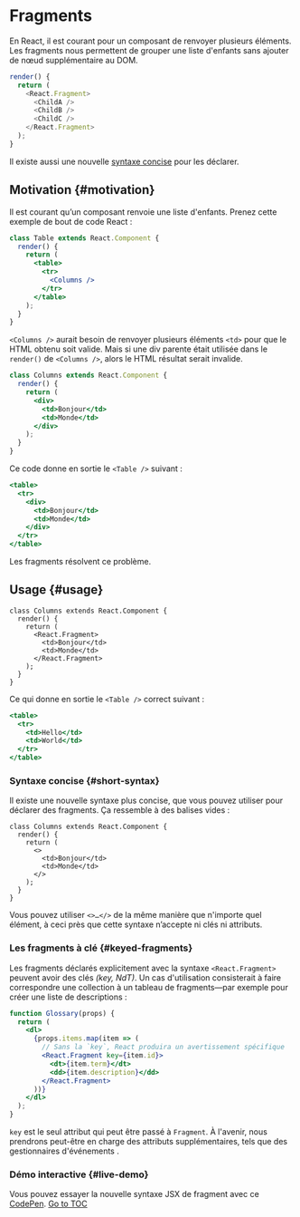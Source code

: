 
# Fragments


En React, il est courant pour un composant de renvoyer plusieurs éléments. Les fragments nous permettent de grouper une liste d'enfants sans ajouter de nœud supplémentaire au DOM.

```js
render() {
  return (
    <React.Fragment>
      <ChildA />
      <ChildB />
      <ChildC />
    </React.Fragment>
  );
}
```

Il existe aussi une nouvelle [syntaxe concise](#short-syntax) pour les déclarer.

## Motivation {#motivation}

Il est courant qu’un composant renvoie une liste d'enfants. Prenez cette exemple de bout de code React :

```jsx
class Table extends React.Component {
  render() {
    return (
      <table>
        <tr>
          <Columns />
        </tr>
      </table>
    );
  }
}
```

`<Columns />` aurait besoin de renvoyer plusieurs éléments `<td>` pour que le HTML obtenu soit valide. Mais si une div parente était utilisée dans le `render()` de `<Columns />`, alors le HTML résultat serait invalide.

```jsx
class Columns extends React.Component {
  render() {
    return (
      <div>
        <td>Bonjour</td>
        <td>Monde</td>
      </div>
    );
  }
}
```

Ce code donne en sortie le `<Table />` suivant :

```jsx
<table>
  <tr>
    <div>
      <td>Bonjour</td>
      <td>Monde</td>
    </div>
  </tr>
</table>
```

Les fragments résolvent ce problème.

## Usage {#usage}

```jsx{4,7}
class Columns extends React.Component {
  render() {
    return (
      <React.Fragment>
        <td>Bonjour</td>
        <td>Monde</td>
      </React.Fragment>
    );
  }
}
```

Ce qui donne en sortie le `<Table />` correct suivant :

```jsx
<table>
  <tr>
    <td>Hello</td>
    <td>World</td>
  </tr>
</table>
```

### Syntaxe concise {#short-syntax}

Il existe une nouvelle syntaxe plus concise, que vous pouvez utiliser pour déclarer des fragments. Ça ressemble à des balises vides :

```jsx{4,7}
class Columns extends React.Component {
  render() {
    return (
      <>
        <td>Bonjour</td>
        <td>Monde</td>
      </>
    );
  }
}
```

Vous pouvez utiliser `<>…</>` de la même manière que n'importe quel élément, à ceci près que cette syntaxe n’accepte ni clés ni attributs.

### Les fragments à clé {#keyed-fragments}

Les fragments déclarés explicitement avec la syntaxe `<React.Fragment>` peuvent avoir des clés *(key, NdT)*. Un cas d'utilisation consisterait à faire correspondre une collection à un tableau de fragments—par exemple pour créer une liste de descriptions :

```jsx
function Glossary(props) {
  return (
    <dl>
      {props.items.map(item => (
        // Sans la `key`, React produira un avertissement spécifique
        <React.Fragment key={item.id}>
          <dt>{item.term}</dt>
          <dd>{item.description}</dd>
        </React.Fragment>
      ))}
    </dl>
  );
}
```

`key` est le seul attribut qui peut être passé à `Fragment`. À l'avenir, nous prendrons peut-être en charge des attributs supplémentaires, tels que des gestionnaires d'événements .

### Démo interactive {#live-demo}

Vous pouvez essayer la nouvelle syntaxe JSX de fragment avec ce [CodePen](https://codepen.io/reactjs/pen/VrEbjE?editors=1000).
<span style="float: footnote;"><a href="./index.html#toc">Go to TOC</a></span>
